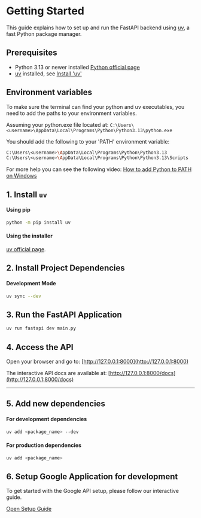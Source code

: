 # Getting Started

This guide explains how to set up and run the FastAPI backend using [uv](https://github.com/astral-sh/uv), a fast Python package manager.

## Prerequisites

- Python 3.13 or newer installed [Python official page](https://www.python.org/downloads/)
- [uv](https://github.com/astral-sh/uv) installed, see [Install 'uv'](#1-install-uv)

## Environment variables
To make sure the terminal can find your python and uv executables, you need to add the paths to your environment variables.

Assuming your python.exe file located at: `C:\Users\<username>\AppData\Local\Programs\Python\Python3.13\python.exe`

You should add the following to your 'PATH' environment variable:
```bash
C:\Users\<username>\AppData\Local\Programs\Python\Python3.13
C:\Users\<username>\AppData\Local\Programs\Python\Python3.13\Scripts
``` 

For more help you can see the following video: [How to add Python to PATH on Windows](https://www.youtube.com/watch?v=91SGaK7_eeY)


## 1. Install `uv`

#### Using pip

```bash
python -m pip install uv
```

#### Using the installer

[uv official page](https://docs.astral.sh/uv/getting-started/installation/).


## 2. Install Project Dependencies

#### Development Mode
```bash
uv sync --dev
```

## 3. Run the FastAPI Application

```bash
uv run fastapi dev main.py
```

## 4. Access the API

Open your browser and go to: [http://127.0.0.1:8000](http://127.0.0.1:8000)

The interactive API docs are available at: [http://127.0.0.1:8000/docs](http://127.0.0.1:8000/docs)

---

## 5. Add new dependencies

#### For development dependencies

```bash
uv add <package_name> --dev
```

#### For production dependencies

```bash
uv add <package_name>
```

## 6. Setup Google Application for development
To get started with the Google API setup, please follow our interactive guide.

[Open  Setup Guide](google-auth-setup-guide.html)
